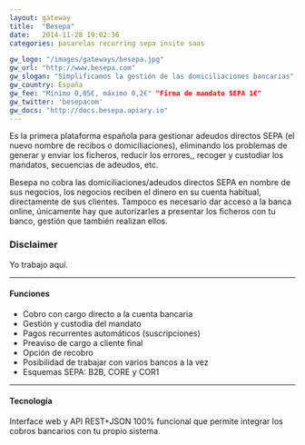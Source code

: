 ```yaml
---
layout: gateway
title:  "Besepa"
date:   2014-11-28 19:02:36
categories: pasarelas recurring sepa insite saas

gw_logo: "/images/gateways/besepa.jpg"
gw_url: "http://www.besepa.com"
gw_slogan: "Simplificamos la gestión de las domiciliaciones bancarias"
gw_country: España
gw_fee: "Mínimo 0,05€, máximo 0,2€" "Firma de mandato SEPA 1€"
gw_twitter: 'besepacom'
gw_docs: "http://docs.besepa.apiary.io"
---
```


Es la primera plataforma española para gestionar adeudos directos SEPA (el nuevo nombre de recibos o domiciliaciones), eliminando los problemas de generar y enviar los ficheros, reducir los errores,, recoger y custodiar los mandatos, secuencias de adeudos, etc. 

Besepa no cobra las domiciliaciones/adeudos directos SEPA en nombre de sus negocios, los negocios reciben el dinero en su cuenta habitual, directamente de sus clientes. Tampoco es necesario dar acceso a la banca online, únicamente hay que autorizarles a presentar los ficheros con tu banco, gestión que también realizan ellos.

<div class="panel panel-success">
  <div class="panel-heading">
    <h3 class="panel-title">Disclaimer
    </h3>
  </div>
  <div class="panel-body">
    Yo trabajo aquí.
  </div>
</div>


-------------

#### Funciones

- Cobro con cargo directo a la cuenta bancaria
- Gestión y custodia del mandato
- Pagos recurrentes automáticos (suscripciones)
- Preaviso de cargo a cliente final
- Opción de recobro
- Posibilidad de trabajar con varios bancos a la vez
- Esquemas SEPA: B2B, CORE y COR1

-------------

#### Tecnología

Interface web y API REST+JSON 100% funcional que permite integrar los cobros bancarios con tu propio sistema.
